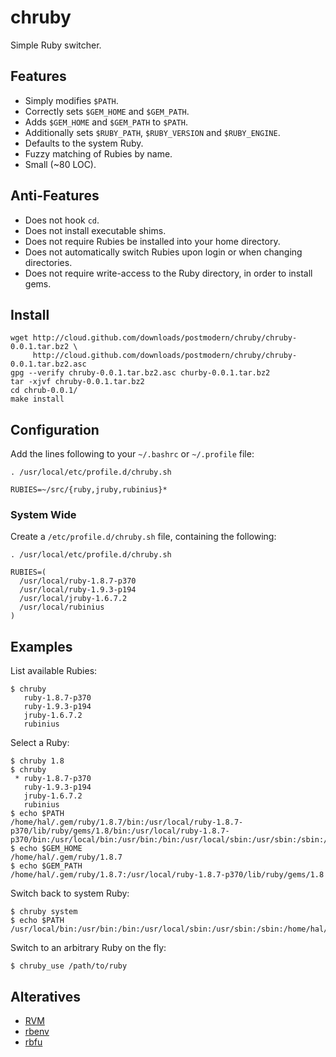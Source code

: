 # chruby

Simple Ruby switcher.

## Features

* Simply modifies `$PATH`.
* Correctly sets `$GEM_HOME` and `$GEM_PATH`.
* Adds `$GEM_HOME` and `$GEM_PATH` to `$PATH`.
* Additionally sets `$RUBY_PATH`, `$RUBY_VERSION` and `$RUBY_ENGINE`.
* Defaults to the system Ruby.
* Fuzzy matching of Rubies by name.
* Small (~80 LOC).

## Anti-Features

* Does not hook `cd`.
* Does not install executable shims.
* Does not require Rubies be installed into your home directory.
* Does not automatically switch Rubies upon login or when changing directories.
* Does not require write-access to the Ruby directory, in order to install gems.

## Install

    wget http://cloud.github.com/downloads/postmodern/chruby/chruby-0.0.1.tar.bz2 \
         http://cloud.github.com/downloads/postmodern/chruby/chruby-0.0.1.tar.bz2.asc
    gpg --verify chruby-0.0.1.tar.bz2.asc churby-0.0.1.tar.bz2
    tar -xjvf chruby-0.0.1.tar.bz2
    cd chrub-0.0.1/
    make install

## Configuration

Add the lines following to your `~/.bashrc` or `~/.profile` file:

    . /usr/local/etc/profile.d/chruby.sh
    
    RUBIES=~/src/{ruby,jruby,rubinius}*

### System Wide

Create a `/etc/profile.d/chruby.sh` file, containing the following:

    . /usr/local/etc/profile.d/chruby.sh
    
    RUBIES=(
      /usr/local/ruby-1.8.7-p370
      /usr/local/ruby-1.9.3-p194
      /usr/local/jruby-1.6.7.2
      /usr/local/rubinius
    )

## Examples

List available Rubies:

    $ chruby
       ruby-1.8.7-p370
       ruby-1.9.3-p194
       jruby-1.6.7.2
       rubinius

Select a Ruby:

    $ chruby 1.8
    $ chruby
     * ruby-1.8.7-p370
       ruby-1.9.3-p194
       jruby-1.6.7.2
       rubinius
    $ echo $PATH
    /home/hal/.gem/ruby/1.8.7/bin:/usr/local/ruby-1.8.7-p370/lib/ruby/gems/1.8/bin:/usr/local/ruby-1.8.7-p370/bin:/usr/local/bin:/usr/bin:/bin:/usr/local/sbin:/usr/sbin:/sbin:/home/hal/bin
    $ echo $GEM_HOME
    /home/hal/.gem/ruby/1.8.7
    $ echo $GEM_PATH
    /home/hal/.gem/ruby/1.8.7:/usr/local/ruby-1.8.7-p370/lib/ruby/gems/1.8

Switch back to system Ruby:

    $ chruby system
    $ echo $PATH
    /usr/local/bin:/usr/bin:/bin:/usr/local/sbin:/usr/sbin:/sbin:/home/hal/bin

Switch to an arbitrary Ruby on the fly:

    $ chruby_use /path/to/ruby

## Alteratives

* [RVM](https://rvm.io/)
* [rbenv](https://github.com/sstephenson/rbenv#readme)
* [rbfu](https://github.com/hmans/rbfu#readme)
